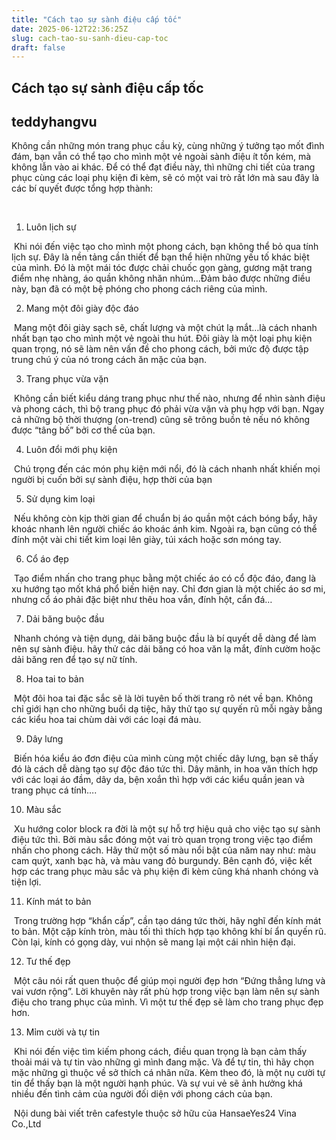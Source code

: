 ```yaml
---
title: "Cách tạo sự sành điệu cấp tốc"
date: 2025-06-12T22:36:25Z
slug: cach-tao-su-sanh-dieu-cap-toc
draft: false
---
```


## Cách tạo sự sành điệu cấp tốc

## teddyhangvu

Không cần những món trang phục cầu kỳ, cùng những ý tưởng tạo mốt đình đám, bạn vẫn có thể tạo cho mình một vẻ ngoài sành điệu ít tốn kém, mà không lẫn vào ai khác. Để có thể đạt điều này, thì những chi tiết của trang phục cùng các loại phụ kiện đi kèm, sẽ có một vai trò rất lớn mà sau đây là các bí quyết được tổng hợp thành:
 
​ 
1. Luôn lịch sự
 
​ 
Khi nói đến việc tạo cho mình một phong cách, bạn không thể bỏ qua tính lịch sự. Đây là nền tảng cần thiết để bạn thể hiện những yếu tố khác biệt của mình. Đó là một mái tóc được chải chuốc gọn gàng, gương mặt trang điểm nhẹ nhàng, áo quần không nhăn nhúm…Đảm bảo được những điều này, bạn đã có một bệ phóng cho phong cách riêng của mình.
 
2. Mang một đôi giày độc đáo
 
​ 
Mang một đôi giày sạch sẽ, chất lượng và một chút lạ mắt…là cách nhanh nhất bạn tạo cho mình một vẻ ngoài thu hút. Đôi giày là một loại phụ kiện quan trọng, nó sẽ làm nên vấn đề cho phong cách, bởi mức độ được tập trung chú ý của nó trong cách ăn mặc của bạn.
 
3. Trang phục vừa vặn
 
​ 
Không cần biết kiểu dáng trang phục như thế nào, nhưng để nhìn sành điệu và phong cách, thì bộ trang phục đó phải vừa vặn và phụ hợp với bạn. Ngay cả những bộ thời thượng (on-trend) cũng sẽ trông buồn tẻ nếu nó không được “tâng bố” bởi cơ thể của bạn.
 
4. Luôn đổi mới phụ kiện
 
​ 
Chú trọng đến các món phụ kiện mới nổi, đó là cách nhanh nhất khiến mọi người bị cuốn bởi sự sành điệu, hợp thời của bạn
 
5. Sử dụng kim loại
 
​ 
Nếu không còn kịp thời gian để chuẩn bị áo quần một cách bóng bẩy, hãy khoác nhanh lên người chiếc áo khoác ánh kim. Ngoài ra, bạn cũng có thể đính một vài chi tiết kim loại lên giày, túi xách hoặc sơn móng tay.
 
6. Cổ áo đẹp
 
​ 
Tạo điểm nhấn cho trang phục bằng một chiếc áo có cổ độc đáo, đang là xu hướng tạo mốt khá phổ biến hiện nay. Chỉ đơn gian là một chiếc áo sơ mi, nhưng cổ áo phải đặc biệt như thêu hoa vắn, đính hột, cẩn đá…
 
7. Dải băng buộc đầu
 
​ 
Nhanh chóng và tiện dụng, dải băng buộc đầu là bí quyết dễ dàng để làm nên sự sành điệu. hãy thử các dải băng có hoa văn lạ mắt, đính cườm hoặc dải băng ren để tạo sự nữ tính.
 
8. Hoa tai to bản
 
​ 
Một đôi hoa tai đặc sắc sẽ là lời tuyên bố thời trang rõ nét về bạn. Không chỉ giới hạn cho những buổi dạ tiệc, hãy thử tạo sự quyến rũ mỗi ngày bằng các kiểu hoa tai chùm dài với các loại đá màu.
 
9. Dây lưng
 
​ 
Biến hóa kiểu áo đơn điệu của mình cùng một chiếc dây lưng, bạn sẽ thấy đó là cách dễ dàng tạo sự độc đáo tức thì. Dây mãnh, in hoa văn thích hợp với các loại áo đầm, dây da, bện xoắn thì hợp với các kiểu quần jean và trang phục cá tính….
 
10. Màu sắc
 
​ 
Xu hướng color block ra đời là một sự hỗ trợ hiệu quả cho việc tạo sự sành điệu tức thì. Bởi màu sắc đóng một vai trò quan trọng trong việc tạo điểm nhấn cho phong cách. Hãy thử một số màu nổi bật của năm nay như: màu cam quýt, xanh bạc hà, và màu vang đỏ burgundy. Bên cạnh đó, việc kết hợp các trang phục màu sắc và phụ kiện đi kèm cũng khá nhanh chóng và tiện lợi.
 
11. Kính mát to bản
 
​ 
Trong trường hợp “khẩn cấp”, cần tạo dáng tức thời, hãy nghĩ đến kính mát to bản. Một cặp kính tròn, màu tối thì thích hợp tạo không khí bí ẩn quyến rũ. Còn lại, kính có gọng dày, vui nhộn sẽ mang lại một cái nhìn hiện đại.
 
12. Tư thế đẹp
 
​ 
Một câu nói rất quen thuộc để giúp mọi người đẹp hơn “Đứng thẳng lưng và vai vươn rộng”. Lời khuyên này rất phù hợp trong việc bạn làm nên sự sành điệu cho trang phục của mình. Vì một tư thế đẹp sẽ làm cho trang phục đẹp hơn.
 
13. Mỉm cười và tự tin
 
​ 
Khi nói đến việc tìm kiếm phong cách, điều quan trọng là bạn cảm thấy thoải mái và tự tin vào những gì mình đang mặc. Và để tự tin, thì hãy chọn mặc những gì thuộc về sở thích cá nhân nữa. Kèm theo đó, là một nụ cười tự tin để thấy bạn là một người hạnh phúc. Và sự vui vẻ sẽ ảnh hưởng khá nhiều đến tình cảm của người đối diện với phong cách của bạn.
 
​ ​Nội dung bài viết trên cafestyle thuộc sở hữu của HansaeYes24 Vina Co.,Ltd​